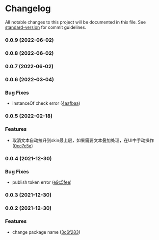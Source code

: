 # Changelog

All notable changes to this project will be documented in this file. See [standard-version](https://github.com/conventional-changelog/standard-version) for commit guidelines.

### 0.0.9 (2022-06-02)

### 0.0.8 (2022-06-02)

### 0.0.7 (2022-06-02)

### 0.0.6 (2022-03-04)


### Bug Fixes

* instanceOf check error ([4aafbaa](https://github.com/daichangxin/js.laya-game-sdk/commit/4aafbaa2f08a55b1e7849fd89bf88f8d9d84346a))

### 0.0.5 (2022-02-18)


### Features

* 取消文本自动拉升到skin最上层，如果需要文本叠加处理，在UI中手动操作 ([0cc7c5e](https://github.com/daichangxin/js.laya-game-sdk/commit/0cc7c5e89dedccc2796787358b492cb55f1c919a))

### 0.0.4 (2021-12-30)


### Bug Fixes

* publish token error ([e9c5fee](https://github.com/daichangxin/js.laya-game-sdk/commit/e9c5feee70941434287da9b5a3ae046428afed33))

### 0.0.3 (2021-12-30)

### 0.0.2 (2021-12-30)


### Features

* change package name ([3c6f283](https://github.com/daichangxin/js.laya-game-sdk/commit/3c6f283038bee978e2a52330c11d52b66f88167b))
